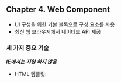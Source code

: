 ## Chapter 4. Web Component

- UI 구성을 위한 기본 블록으로 구성 요소를 사용
- 최신 웹 브라우저에서 네이티브 API 제공

### 세 가지 중요 기술

**_IE에서는 지원 하지 않음_**

- HTML 템플릿: <template> 태그는 렌더링 되지는 않지만 JS 코드에서 동적인 콘텐츠를 생성하는데 스탬프 역할을 한다.
- 사용자 정의 요소: 자신만의 DOM 요소를 작성할 수 있다.
- Shadow DOM: Web Component가 외부의 DOM에 영향을 받지 않아야 하는 경우에 유용(구성 요소 라이브러리나 위젯 작성에 유용)

**_ 사용자 정의 요소 _**

- 사용자 정의 태그를 작성할 때는 대시로 구분된 두 단어 이상의 태그를 사용해야 한다. (<app-calendar/>.)
- 사용자 정의 요소는 HTML 요소를 확장하는 자바스크립트 클래스일 뿐이다.
- 가능한 표준 DOM 요소와 동일하게 동작해야 한다.(Component 외부의 HTTP 요청 결과에 반응하려면 이벤트를 활용하자)
- 리액트와 비슷한 느낌

## Chapter 5. HTTP Request

![HTTPClient](./img/HTTPClientUML.png)

- XMLHttpRequest, Fetch, Axios
- 구현이 아닌 인터페이스로 프로그래밍 하라. (갱 오브 포)
  **_ 라이브러리를 사용할 때는 항상 인터페이스를 생성하라. 필요 시 새로운 라이브러리로 쉽게 변경할 수 있다. 153p. _**

## Chapter 6. Routing

- SPA 라우팅 시스템의 두 가지 핵심 요소는 경로 목록을 수집하는 레지스트리, 현재 URL의 리스너다.
- Fragment Identifier ref: https://developer.mozilla.org/ko/docs/Web/HTTP/Basics_of_HTTP/Identifying_resources_on_the_Web
- History API
- 라우팅 시스템은 독립적으로 별도의 계층을 유지하는 것이 좋다.

## Chapter 7. State Management

![MVC](./img/MVC Schema.png)
**_ Work flow 컨트롤러 - C / 모델 - M / 뷰 - V _**

1. C는 M에서 초기 상태를 가져온다.
2. C는 V를 호출해 초기 상태를 렌더링 한다.
3. 시스템이 사용자 입력을 받을 준비가 된다.
4. 사용자가 동작 수행(항목 추가, 삭제 등)
5. C는 올바른 M의 메서드(model.addItem)를 사용자의 동작과 매핑
6. M은 상태를 업데이트한다.
7. C는 M에서 새로운 상태를 얻는다.
8. C는 V를 호출 해 새로운 상태를 렌더링 한다.
9. 시스템이 사용자 입력을 받을 준비가 된다.

![Rendering](./img/rendering.png)

- MVC
- Observer Pattern

**_ 반응형 프로그래밍 _**

- 모델 변경, HTTP 요청, 사용자 동작, 탐색 등과 같은 이벤트를 방출할 수 있는 옵저버블로 동작하도록 구현하는 것을 의미

**_이벤트 버스 패턴 211p._**

- 이벤트 주도 아키텍처(Event-Driven Architecture)를 구현하는 하나의 방법
- 애플리케이션을 구성하는 노드들을 연결하는 단일 객체가 모든 이벤트를 처리
- 이벤트가 처리되면 결과가 연결된 모든 노드로 전송된다.
